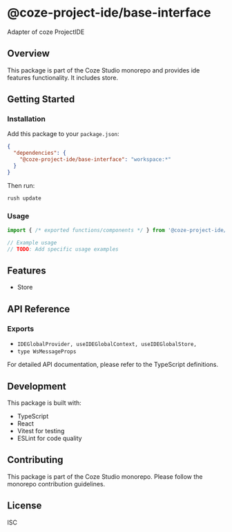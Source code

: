 # @coze-project-ide/base-interface

Adapter of coze ProjectIDE

## Overview

This package is part of the Coze Studio monorepo and provides ide features functionality. It includes store.

## Getting Started

### Installation

Add this package to your `package.json`:

```json
{
  "dependencies": {
    "@coze-project-ide/base-interface": "workspace:*"
  }
}
```

Then run:

```bash
rush update
```

### Usage

```typescript
import { /* exported functions/components */ } from '@coze-project-ide/base-interface';

// Example usage
// TODO: Add specific usage examples
```

## Features

- Store

## API Reference

### Exports

- `IDEGlobalProvider,
  useIDEGlobalContext,
  useIDEGlobalStore,`
- `type WsMessageProps`


For detailed API documentation, please refer to the TypeScript definitions.

## Development

This package is built with:

- TypeScript
- React
- Vitest for testing
- ESLint for code quality

## Contributing

This package is part of the Coze Studio monorepo. Please follow the monorepo contribution guidelines.

## License

ISC
